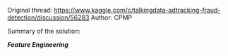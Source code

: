 Original thread: https://www.kaggle.com/c/talkingdata-adtracking-fraud-detection/discussion/56283
Author: CPMP

Summary of the solution:

***Feature Engineering***
